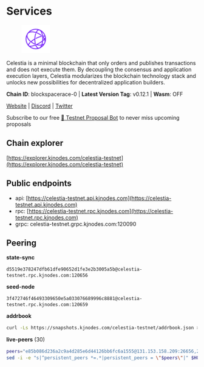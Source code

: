 # Services

<figure><img src="https://raw.githubusercontent.com/kj89/cosmos-images/main/logos/celestia.png" alt=""><figcaption></figcaption></figure>

Celestia is a minimal blockchain that only orders and publishes transactions and  does not execute them. By decoupling the consensus and application execution layers,  Celestia modularizes the blockchain technology stack and unlocks new possibilities  for decentralized application builders.

**Chain ID**: blockspacerace-0 | **Latest Version Tag**: v0.12.1 | **Wasm**: OFF

[Website](https://celestia.org) | [Discord](https://discord.gg/celestiacommunity) | [Twitter](https://twitter.com/CelestiaOrg)



Subscribe to our free [🤖 Testnet Proposal Bot](https://t.me/kjnodes_testnet_proposal_bot) to never miss upcoming proposals


## Chain explorer
[https://explorer.kjnodes.com/celestia-testnet](https://explorer.kjnodes.com/celestia-testnet)

## Public endpoints

* api: [https://celestia-testnet.api.kjnodes.com](https://celestia-testnet.api.kjnodes.com)
* rpc: [https://celestia-testnet.rpc.kjnodes.com](https://celestia-testnet.rpc.kjnodes.com)
* grpc: celestia-testnet.grpc.kjnodes.com:120090

## Peering

**state-sync**

```text
d5519e378247dfb61dfe90652d1fe3e2b3005a5b@celestia-testnet.rpc.kjnodes.com:120656
```

**seed-node**

```text
3f472746f46493309650e5a033076689996c8881@celestia-testnet.rpc.kjnodes.com:120659
```

**addrbook**
```bash
curl -Ls https://snapshots.kjnodes.com/celestia-testnet/addrbook.json > $HOME/.celestia-app/config/addrbook.json
```

**live-peers** (30)
```bash
peers="e85b086d236a2c9a4d285e6d44126bb6fc6a1555@131.153.158.209:26656,2b8f5b788108c593378ce0dad8faff180b854cb4@185.56.139.86:26656,4a198b31a0f348a9f74f0a085bde574e55844ec4@89.116.31.123:26656,c2c0ef31ed6d917dd675bd3599337235cd855e19@75.119.136.249:26656,3602bfcd427d77dee80f287c9a7318fb2626890d@194.163.150.84:26656,afa8e3de3c304db0fae0113428c1747081df35a2@194.163.134.232:26656,ac1e585064da1976680820fdd7f4adbdba436531@89.116.31.113:26656,9df27099090e78f6091193c29a77d7858f59ec31@31.220.73.124:26656,3ef426538e3b8bfa274aa9a442583bbbda71942f@185.144.99.12:26656,e2aa8686a4b947fef3e14eb6b6106c180edb646a@109.205.181.63:26656,60265d9737ffaae69ee9940cd3ad44a47a7b5bab@161.97.148.199:26656,fc7aa57ff8e73fa1ed4dfa378f1c698ca029931b@38.242.143.102:26656,256897ad4c3888009256fa0dbd41949a882fe9d7@38.242.246.25:26656,b861e12c6d005f424dcb787865ea22ff7de4c1c3@194.163.169.224:26656,5729746e91760433f12f632fa9cca73f7389b087@23.91.80.34:26656,5fa6853eb52bc3a5ff1fe56b988515d16644819a@65.21.232.33:2000,a20a5f47307049619d2fe689f3c33f1f7ab9470c@162.55.245.144:2130,6c73374cb78a543e2dd3eb218c29386392da2cf5@35.210.99.77:26656,d3c0e1867ba635328dc019f1464acf1903f446a5@13.208.144.128:16656,7a89c8c63ee0a305d236eabb435ea54f1c08d3dd@125.143.190.194:17002,10c84789386c2ee3aacd8e09f04b78fac14fb3d7@209.126.86.119:26656,62f6abc162db99389f13a1cdf1abaeb6efb647a7@35.210.78.75:26656,29c8a82a0be59a2c6a5d6fb2ad0a2e1b4d09de0f@186.3.232.252:26656,2b749c2f0dd5953eeb5379c7ae7a15ed1020f7e5@135.181.136.124:26656,af66f28f19f747bd2b5a18d91d143dc8e035f86a@47.147.226.228:52656,ebf8c82dd6bc37aebcc38f5bff61593d9e3ca370@65.21.163.230:26656,d5519e378247dfb61dfe90652d1fe3e2b3005a5b@65.109.68.190:20656,359ee07d67c29935472987e54ad0a3329a9b9a73@95.217.38.122:26656,02bfe00fca9a17b0b1dc2197a35b49c7b979305e@5.22.218.13:26656,8c0856a492a6842a2a2483c400a571174053a107@38.242.133.24:26656"
sed -i -e "s|^persistent_peers *=.*|persistent_peers = \"$peers\"|" $HOME/.celestia-app/config/config.toml
```
